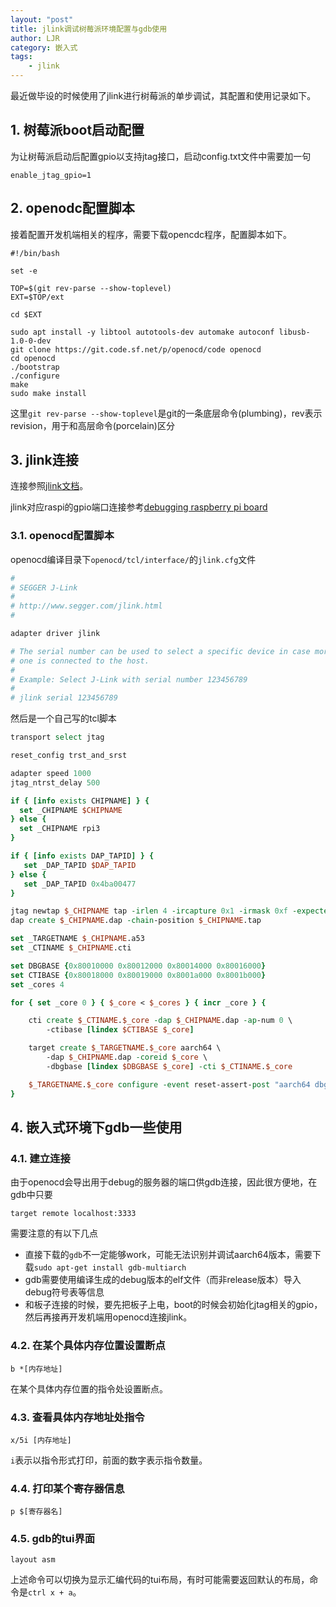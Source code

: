 ```yaml
---
layout: "post"
title: jlink调试树莓派环境配置与gdb使用
author: LJR
category: 嵌入式
tags:
    - jlink
---
```


最近做毕设的时候使用了jlink进行树莓派的单步调试，其配置和使用记录如下。

## 1. 树莓派boot启动配置

为让树莓派启动后配置gpio以支持jtag接口，启动config.txt文件中需要加一句

```config
enable_jtag_gpio=1
```

## 2. openodc配置脚本

接着配置开发机端相关的程序，需要下载opencdc程序，配置脚本如下。

```shell
#!/bin/bash

set -e

TOP=$(git rev-parse --show-toplevel)
EXT=$TOP/ext

cd $EXT

sudo apt install -y libtool autotools-dev automake autoconf libusb-1.0-0-dev
git clone https://git.code.sf.net/p/openocd/code openocd
cd openocd
./bootstrap
./configure
make
sudo make install 
```

这里`git rev-parse --show-toplevel`是git的一条底层命令(plumbing)，rev表示revision，用于和高层命令(porcelain)区分

## 3. jlink连接

连接参照[jlink文档](https://www.segger.com/downloads/jlink/UM08001)。

jlink对应raspi的gpio端口连接参考[debugging raspberry pi board](https://tc.gts3.org/cs3210/2020/spring/lab/tools.html#debugging-raspberry-pi-board)

### 3.1. openocd配置脚本

openocd编译目录下`openocd/tcl/interface/`的`jlink.cfg`文件

```tcl
#
# SEGGER J-Link
#
# http://www.segger.com/jlink.html
#

adapter driver jlink

# The serial number can be used to select a specific device in case more than
# one is connected to the host.
#
# Example: Select J-Link with serial number 123456789
#
# jlink serial 123456789
```

然后是一个自己写的tcl脚本

```tcl
transport select jtag

reset_config trst_and_srst

adapter speed 1000
jtag_ntrst_delay 500

if { [info exists CHIPNAME] } {
  set _CHIPNAME $CHIPNAME
} else {
  set _CHIPNAME rpi3
}

if { [info exists DAP_TAPID] } {
   set _DAP_TAPID $DAP_TAPID
} else {
   set _DAP_TAPID 0x4ba00477
}

jtag newtap $_CHIPNAME tap -irlen 4 -ircapture 0x1 -irmask 0xf -expected-id $_DAP_TAPID -enable
dap create $_CHIPNAME.dap -chain-position $_CHIPNAME.tap

set _TARGETNAME $_CHIPNAME.a53
set _CTINAME $_CHIPNAME.cti

set DBGBASE {0x80010000 0x80012000 0x80014000 0x80016000}
set CTIBASE {0x80018000 0x80019000 0x8001a000 0x8001b000}
set _cores 4

for { set _core 0 } { $_core < $_cores } { incr _core } {

    cti create $_CTINAME.$_core -dap $_CHIPNAME.dap -ap-num 0 \
        -ctibase [lindex $CTIBASE $_core]

    target create $_TARGETNAME.$_core aarch64 \
        -dap $_CHIPNAME.dap -coreid $_core \
        -dbgbase [lindex $DBGBASE $_core] -cti $_CTINAME.$_core

    $_TARGETNAME.$_core configure -event reset-assert-post "aarch64 dbginit"
}
```

## 4. 嵌入式环境下gdb一些使用

### 4.1. 建立连接

由于openocd会导出用于debug的服务器的端口供gdb连接，因此很方便地，在gdb中只要

```gdb
target remote localhost:3333
```

需要注意的有以下几点

+ 直接下载的`gdb`不一定能够work，可能无法识别并调试aarch64版本，需要下载`sudo apt-get install gdb-multiarch`
+ gdb需要使用编译生成的debug版本的elf文件（而非release版本）导入debug符号表等信息
+ 和板子连接的时候，要先把板子上电，boot的时候会初始化jtag相关的gpio，然后再接再开发机端用openocd连接jlink。

### 4.2. 在某个具体内存位置设置断点

```gdb
b *[内存地址]
```

在某个具体内存位置的指令处设置断点。

### 4.3. 查看具体内存地址处指令

```gdb
x/5i [内存地址]
```

`i`表示以指令形式打印，前面的数字表示指令数量。

### 4.4. 打印某个寄存器信息

```gdb
p $[寄存器名]
```

### 4.5. gdb的tui界面

```gdb
layout asm
```

上述命令可以切换为显示汇编代码的tui布局，有时可能需要返回默认的布局，命令是`ctrl x + a`。
